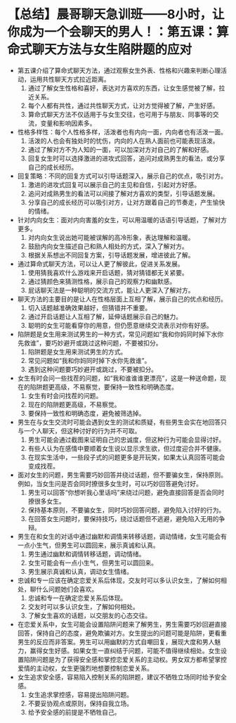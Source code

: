 # 【总结】晨哥聊天急训班——8小时，让你成为一个会聊天的男人！：第五课：算命式聊天方法与女生陷阱题的应对

-   第五课介绍了算命式聊天方法，通过观察女生外表、性格和兴趣来判断心理活动，运用共性聊天方式拉近距离。
    1.  通过了解女生性格和喜好，表达对方喜欢的东西，让女生感觉被了解，拉近关系。
    2.  每个人都有共性，通过共性聊天方式，让对方觉得被了解，产生好感。
    3.  算命式聊天方法不仅适用于与女生交往，也可用于与朋友、同事等的交流，变量和影响因素多。
-   性格多样性：每个人性格多样，活泼者也有内向一面，内向者也有活泼一面。
    1.  活泼的人也会有独处时的忧伤，内向的人在熟人面前也可能表现活泼。
    2.  通过了解对方不为人知的一面，可以加深对方对自己的了解和好感。
    3.  回复女生时可以选择激进的进攻式回答，追问对成熟男生的看法，或分享自己的成长经历。
-   回复策略：不同的回复方式可以引导话题深入，展示自己的优点，吸引对方。
    1.  激进的进攻式回复可以展示自己的主见和自信，引起对方好感。
    2.  追问对成熟男生的看法可以间接了解对方喜欢的类型，引导话题发展。
    3.  分享自己的成长经历可以吸引对方，让对方跟着自己的节奏走，产生愉快的情绪。
-   针对内向女生：面对内向害羞的女生，可以用温暖的话语引导话题，了解对方更多。
    1.  对内向女生说出她可能被误解的高冷形象，表达理解和温暖。
    2.  鼓励内向女生描述自己和熟人相处的方式，深入了解对方。
    3.  根据关系想出不同回复方案，引导话题发展，增进彼此了解。
-   通过算命式聊天方法，可以让人更了解彼此，促进关系发展。
    1.  使用猜我喜欢什么游戏来开启话题，猜对猜错都无关紧要。
    2.  通过猜颜色来猜测性格，展示自己的观察力和幽默感。
    3.  屁话聊天法是一种聪明的交流方式，能让人更深入了解对方。
-   聊天方法的主要目的是让人在性格层面上互相了解，展示自己的优点和经历。
    1.  切入话题越准确效果越好，但猜错并不重要。
    2.  通过开启话题让人互相了解，延伸话题展示自己的魅力。
    3.  聪明的女生可能看穿你的用意，但仍愿意继续交流表示对你有好感。
-   陷阱题是女生用来测试男生的一种方式，常见问题如“我和你妈同时掉下水你先救谁”，要巧妙避开或跳过这种问题，不要被扣分。
    1.  陷阱题是女生用来测试男生的方式。
    2.  常见问题如“我和你妈同时掉下水你先救谁”。
    3.  遇到这种问题要巧妙避开或跳过，不要被扣分。
-   女生有时会问一些找茬的问题，如“我和谁谁谁更漂亮”，这是一种送命题，现在的陷阱题更高级，不易察觉，要保持一致性和明确态度。
    1.  女生有时会问找茬的问题。
    2.  现在的陷阱题更高级，不易察觉。
    3.  要保持一致性和明确态度，避免被筛选掉。
-   男生在与女生交流时可能会遇到女生的测试和质疑，有些男生会实在地回答只与一个人聊天，但这种讨好的行为并不可取。
    1.  男生可能会通过截图来证明自己的忠诚度，但这种行为可能会显得讨好。
    2.  有些人认为在感情中要顺着女生说以显示求生欲，但过度迎合并不健康。
    3.  在现实生活中，一些段子式的问题更多是开玩笑，如果太认真回答可能会变成找茬。
-   面对女生的问题，男生需要巧妙回答并绕过话题，但不要骗女生，保持原则。例如，当女生问是否会同时撩很多女生时，可以巧妙回答避免讨好。
    1.  男生可以回答“你想听我心里话吗”来绕过问题，避免直接回答是否会同时撩很多女生。
    2.  保持基本原则，不要骗女生，同时巧妙回答问题，避免陷入讨好的行为。
    3.  在回答女生问题时，要保持技巧，绕过话题但不逃避，避免陷入无用的争辩。
-   男生在和女生的对话中通过幽默和调情来转移话题，调动情绪，女生可能会有一点小生气，但男生可以圆回来，展示真诚和认真。
    1.  男生通过幽默和调情转移话题，调动情绪。
    2.  女生可能会有一点小生气，但男生可以圆回来。
    3.  男生展示真诚和认真，调动女生情绪。
-   忠诚和专一应该在确定恋爱关系后体现，交友时可以多认识女生，了解如何相处，聊什么问题她们会喜欢。
    1.  忠诚和专一在确定恋爱关系后体现。
    2.  交友时可以多认识女生，了解如何相处。
    3.  了解女生喜欢的话题，以交朋友的心态交往。
-   在恋爱关系中，女生可能会设置陷阱问题来了解男生，男生需要巧妙回避直接回答，保持自己的态度，避免欺骗对方。女生提出的问题可能是陷阱，更看重男生的反应而非答案。男生可以用幽默的方式自嘲回复，展现大度和男人魅力，赢得女生好感。如果女生一直纠结于问题，可能不值得继续相处。女生设置陷阱问题是为了获得安全感和掌控恋爱关系的主动权。男女双方都希望掌控爱情的主动权，女生更强烈地想要控制恋爱关系。
-   女生追求安全感，容易陷入控制关系的陷阱题，建议不牺牲立场同时给予安全感。
    1.  女生追求掌控感，容易提出陷阱问题。
    2.  不要妥协观点或原则，保持自我立场。
    3.  给予安全感的前提是不牺牲自己。
